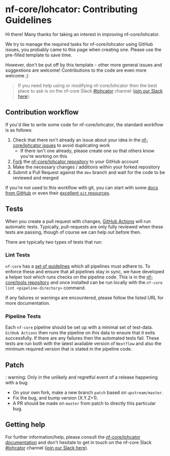 # nf-core/lohcator: Contributing Guidelines

Hi there!
Many thanks for taking an interest in improving nf-core/lohcator.

We try to manage the required tasks for nf-core/lohcator using GitHub issues, you probably came to this page when creating one.
Please use the pre-filled template to save time.

However, don't be put off by this template - other more general issues and suggestions are welcome!
Contributions to the code are even more welcome ;)

> If you need help using or modifying nf-core/lohcator then the best place to ask is on the nf-core Slack [#lohcator](https://nfcore.slack.com/channels/lohcator) channel ([join our Slack here](https://nf-co.re/join/slack)).

## Contribution workflow

If you'd like to write some code for nf-core/lohcator, the standard workflow is as follows:

1. Check that there isn't already an issue about your idea in the [nf-core/lohcator issues](https://github.com/nf-core/lohcator/issues) to avoid duplicating work
    * If there isn't one already, please create one so that others know you're working on this
2. [Fork](https://help.github.com/en/github/getting-started-with-github/fork-a-repo) the [nf-core/lohcator repository](https://github.com/nf-core/lohcator) to your GitHub account
3. Make the necessary changes / additions within your forked repository
4. Submit a Pull Request against the `dev` branch and wait for the code to be reviewed and merged

If you're not used to this workflow with git, you can start with some [docs from GitHub](https://help.github.com/en/github/collaborating-with-issues-and-pull-requests) or even their [excellent `git` resources](https://try.github.io/).

## Tests

When you create a pull request with changes, [GitHub Actions](https://github.com/features/actions) will run automatic tests.
Typically, pull-requests are only fully reviewed when these tests are passing, though of course we can help out before then.

There are typically two types of tests that run:

### Lint Tests

`nf-core` has a [set of guidelines](https://nf-co.re/developers/guidelines) which all pipelines must adhere to.
To enforce these and ensure that all pipelines stay in sync, we have developed a helper tool which runs checks on the pipeline code. This is in the [nf-core/tools repository](https://github.com/nf-core/tools) and once installed can be run locally with the `nf-core lint <pipeline-directory>` command.

If any failures or warnings are encountered, please follow the listed URL for more documentation.

### Pipeline Tests

Each `nf-core` pipeline should be set up with a minimal set of test-data.
`GitHub Actions` then runs the pipeline on this data to ensure that it exits successfully.
If there are any failures then the automated tests fail.
These tests are run both with the latest available version of `Nextflow` and also the minimum required version that is stated in the pipeline code.

## Patch

: warning: Only in the unlikely and regretful event of a release happening with a bug.

* On your own fork, make a new branch `patch` based on `upstream/master`.
* Fix the bug, and bump version (X.Y.Z+1).
* A PR should be made on `master` from patch to directly this particular bug.

## Getting help

For further information/help, please consult the [nf-core/lohcator documentation](https://nf-co.re/nf-core/lohcator/docs) and don't hesitate to get in touch on the nf-core Slack [#lohcator](https://nfcore.slack.com/channels/lohcator) channel ([join our Slack here](https://nf-co.re/join/slack)).

